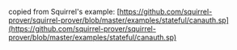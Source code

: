 copied from Squirrel's example: [https://github.com/squirrel-prover/squirrel-prover/blob/master/examples/stateful/canauth.sp](https://github.com/squirrel-prover/squirrel-prover/blob/master/examples/stateful/canauth.sp)